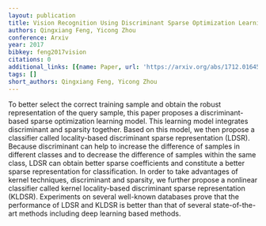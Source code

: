 ```yaml
---
layout: publication
title: Vision Recognition Using Discriminant Sparse Optimization Learning
authors: Qingxiang Feng, Yicong Zhou
conference: Arxiv
year: 2017
bibkey: feng2017vision
citations: 0
additional_links: [{name: Paper, url: 'https://arxiv.org/abs/1712.01645'}]
tags: []
short_authors: Qingxiang Feng, Yicong Zhou
---
```

To better select the correct training sample and obtain the robust
representation of the query sample, this paper proposes a discriminant-based
sparse optimization learning model. This learning model integrates discriminant
and sparsity together. Based on this model, we then propose a classifier called
locality-based discriminant sparse representation (LDSR). Because discriminant
can help to increase the difference of samples in different classes and to
decrease the difference of samples within the same class, LDSR can obtain
better sparse coefficients and constitute a better sparse representation for
classification. In order to take advantages of kernel techniques, discriminant
and sparsity, we further propose a nonlinear classifier called kernel
locality-based discriminant sparse representation (KLDSR). Experiments on
several well-known databases prove that the performance of LDSR and KLDSR is
better than that of several state-of-the-art methods including deep learning
based methods.
